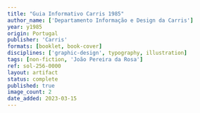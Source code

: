 ```yaml
---
title: "Guia Informativo Carris 1985"
author_name: ['Departamento Informação e Design da Carris']
year: y1985
origin: Portugal
publisher: 'Carris'
formats: [booklet, book-cover]
disciplines: ['graphic-design', typography, illustration]
tags: [non-fiction, 'João Pereira da Rosa']
ref: sol-256-0000
layout: artifact
status: complete
published: true
image_count: 2
date_added: 2023-03-15
---
```

